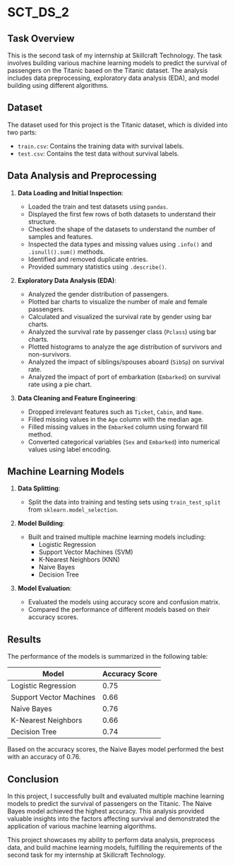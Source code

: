 # SCT_DS_2

## Task Overview

This is the second task of my internship at Skillcraft Technology. The task involves building various machine learning models to predict the survival of passengers on the Titanic based on the Titanic dataset. The analysis includes data preprocessing, exploratory data analysis (EDA), and model building using different algorithms.

## Dataset

The dataset used for this project is the Titanic dataset, which is divided into two parts:

- `train.csv`: Contains the training data with survival labels.
- `test.csv`: Contains the test data without survival labels.

## Data Analysis and Preprocessing

1. **Data Loading and Initial Inspection**:
   - Loaded the train and test datasets using `pandas`.
   - Displayed the first few rows of both datasets to understand their structure.
   - Checked the shape of the datasets to understand the number of samples and features.
   - Inspected the data types and missing values using `.info()` and `.isnull().sum()` methods.
   - Identified and removed duplicate entries.
   - Provided summary statistics using `.describe()`.

2. **Exploratory Data Analysis (EDA)**:
   - Analyzed the gender distribution of passengers.
   - Plotted bar charts to visualize the number of male and female passengers.
   - Calculated and visualized the survival rate by gender using bar charts.
   - Analyzed the survival rate by passenger class (`Pclass`) using bar charts.
   - Plotted histograms to analyze the age distribution of survivors and non-survivors.
   - Analyzed the impact of siblings/spouses aboard (`SibSp`) on survival rate.
   - Analyzed the impact of port of embarkation (`Embarked`) on survival rate using a pie chart.
   
3. **Data Cleaning and Feature Engineering**:
   - Dropped irrelevant features such as `Ticket`, `Cabin`, and `Name`.
   - Filled missing values in the `Age` column with the median age.
   - Filled missing values in the `Embarked` column using forward fill method.
   - Converted categorical variables (`Sex` and `Embarked`) into numerical values using label encoding.

## Machine Learning Models

1. **Data Splitting**:
   - Split the data into training and testing sets using `train_test_split` from `sklearn.model_selection`.

2. **Model Building**:
   - Built and trained multiple machine learning models including:
     - Logistic Regression
     - Support Vector Machines (SVM)
     - K-Nearest Neighbors (KNN)
     - Naive Bayes
     - Decision Tree

3. **Model Evaluation**:
   - Evaluated the models using accuracy score and confusion matrix.
   - Compared the performance of different models based on their accuracy scores.

## Results

The performance of the models is summarized in the following table:

| Model                   | Accuracy Score |
|-------------------------|----------------|
| Logistic Regression     | 0.75           |
| Support Vector Machines | 0.66           |
| Naive Bayes             | 0.76           |
| K-Nearest Neighbors     | 0.66           |
| Decision Tree           | 0.74           |

Based on the accuracy scores, the Naive Bayes model performed the best with an accuracy of 0.76.

## Conclusion

In this project, I successfully built and evaluated multiple machine learning models to predict the survival of passengers on the Titanic. The Naive Bayes model achieved the highest accuracy. This analysis provided valuable insights into the factors affecting survival and demonstrated the application of various machine learning algorithms.


This project showcases my ability to perform data analysis, preprocess data, and build machine learning models, fulfilling the requirements of the second task for my internship at Skillcraft Technology.
